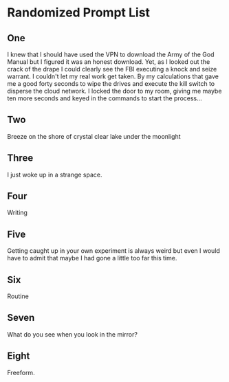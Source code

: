 # Randomized Prompt List

## One

I knew that I should have used the VPN to download the Army of the God Manual but I figured it was an honest download. Yet, as I looked out the crack of the drape I could clearly see the FBI executing a knock and seize warrant. I couldn't let my real work get taken. By my calculations that gave me a good forty seconds to wipe the drives and execute the kill switch to disperse the cloud network. I locked the door to my room, giving me maybe ten more seconds and keyed in the commands to start the process...

## Two

Breeze on the shore of crystal clear lake under the moonlight

## Three

I just woke up in a strange space.

## Four

Writing

## Five

Getting caught up in your own experiment is always weird but even I would have to admit that maybe I had gone a little too far this time.

## Six

Routine

## Seven

What do you see when you look in the mirror?

## Eight

Freeform.
